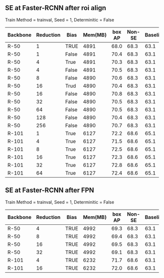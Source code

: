 ## SE at Faster-RCNN after roi align 
Train Method = trainval,  Seed = 1,   Determinitic = False 

| Backbone | Reduction | Bias  | Mem(MB) | box AP | Non-SE | Baseline |
|----------|-----------|-------|---------|--------|--------|----------|
| R-50     | 1         | TRUE  | 4891    | 68.0   | 68.3   | 63.1     |
| R-50     | 1         | False | 4891    | 70.4   | 68.3   | 63.1     |
| R-50     | 4         | True  | 4891    | 70.3   | 68.3   | 63.1     |
| R-50     | 4         | False | 4891    | 70.5   | 68.3   | 63.1     |
| R-50     | 8         | False | 4890    | 70.6   | 68.3   | 63.1     |
| R-50     | 16        | Trud  | 4890    | 70.4   | 68.3   | 63.1     |
| R-50     | 16        | False | 4890    | 70.8   | 68.3   | 63.1     |
| R-50     | 32        | False | 4890    | 70.5   | 68.3   | 63.1     |
| R-50     | 64        | False | 4890    | 70.5   | 68.3   | 63.1     |
| R-50     | 128       | False | 4890    | 70.4   | 68.3   | 63.1     |
| R-50     | 256       | False | 4890    | 70.7   | 68.3   | 63.1     |
| R-101    | 1         | True  | 6127    | 72.2   | 68.6   | 65.1     |
| R-101    | 4         | True  | 6127    | 71.5   | 68.6   | 65.1     |
| R-101    | 8         | True  | 6127    | 72.5   | 68.6   | 65.1     |
| R-101    | 16        | True  | 6127    | 72.3   | 68.6   | 65.1     |
| R-101    | 32        | True  | 6127    | 72.8   | 68.6   | 65.1     |
| R-101    | 64        | True  | 6127    | 72.4   | 68.6   | 65.1     |


## SE at Faster-RCNN after FPN 
Train Method = trainval,  Seed = 1,   Determinitic = False 

| Backbone | Reduction | Bias  | Mem(MB) | box AP | Non-SE | Baseline |
|----------|-----------|-------|---------|--------|--------|----------|
| R-50     | 4         | TRUE  | 4992    | 69.3   | 68.3   | 63.1     |
| R-50     | 8         | TRUE  | 4992    | 69.4   | 68.3   | 63.1     |
| R-50     | 16        | TRUE  | 4992    | 69.5   | 68.3   | 63.1     |
| R-50     | 32        | TRUE  | 4992    | 69.1   | 68.3   | 63.1     |
| R-101    | 4         | TRUE  | 6232    | 71.7   | 68.6   | 63.1     |
| R-101    | 16        | TRUE  | 6232    | 72.0   | 68.6   | 63.1     |
